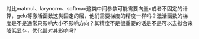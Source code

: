 对比matmul、larynorm、softmax这类中间参数可能需要向量x或者不固定的计算，gelu等激活函数这类固定的层，他们需要梯度的精度一样吗？激活函数的梯度是不是通常只影响大小不影响方向？其精度不是很重要的话是不是可以去拟合来降低显存，优化器对其影响吗?